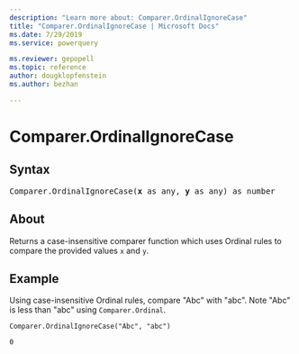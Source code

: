 ```yaml
---
description: "Learn more about: Comparer.OrdinalIgnoreCase"
title: "Comparer.OrdinalIgnoreCase | Microsoft Docs"
ms.date: 7/29/2019
ms.service: powerquery

ms.reviewer: gepopell
ms.topic: reference
author: dougklopfenstein
ms.author: bezhan

---
```

# Comparer.OrdinalIgnoreCase

## Syntax

<pre>
Comparer.OrdinalIgnoreCase(<b>x</b> as any, <b>y</b> as any) as number
</pre>

## About
Returns a case-insensitive comparer function which uses Ordinal rules to compare the provided values `x` and `y`.

## Example 
Using case-insensitive Ordinal rules, compare "Abc" with "abc". Note "Abc" is less than "abc" using `Comparer.Ordinal`. 

```powerquery-m
Comparer.OrdinalIgnoreCase("Abc", "abc")
```

```powerquery-m
0
```
